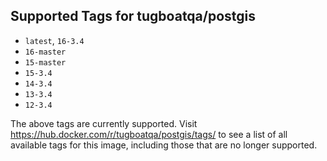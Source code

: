 ## Supported Tags for tugboatqa/postgis

* `latest`, `16-3.4`
* `16-master`
* `15-master`
* `15-3.4`
* `14-3.4`
* `13-3.4`
* `12-3.4`

The above tags are currently supported. Visit https://hub.docker.com/r/tugboatqa/postgis/tags/ to see a list of all available tags for this image, including those that are no longer supported.
